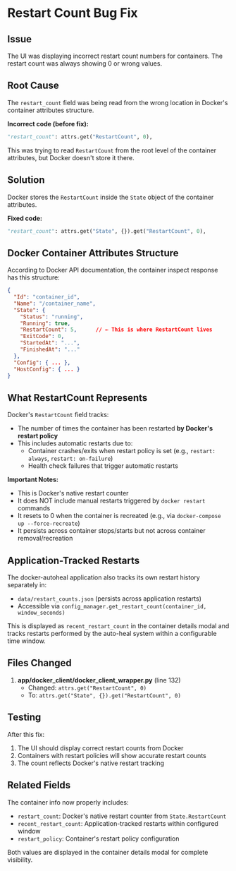 # Restart Count Bug Fix

## Issue
The UI was displaying incorrect restart count numbers for containers. The restart count was always showing 0 or wrong values.

## Root Cause
The `restart_count` field was being read from the wrong location in Docker's container attributes structure.

**Incorrect code (before fix):**
```python
"restart_count": attrs.get("RestartCount", 0),
```

This was trying to read `RestartCount` from the root level of the container attributes, but Docker doesn't store it there.

## Solution
Docker stores the `RestartCount` inside the `State` object of the container attributes.

**Fixed code:**
```python
"restart_count": attrs.get("State", {}).get("RestartCount", 0),
```

## Docker Container Attributes Structure

According to Docker API documentation, the container inspect response has this structure:

```json
{
  "Id": "container_id",
  "Name": "/container_name",
  "State": {
    "Status": "running",
    "Running": true,
    "RestartCount": 5,      // ← This is where RestartCount lives
    "ExitCode": 0,
    "StartedAt": "...",
    "FinishedAt": "..."
  },
  "Config": { ... },
  "HostConfig": { ... }
}
```

## What RestartCount Represents

Docker's `RestartCount` field tracks:
- The number of times the container has been restarted **by Docker's restart policy**
- This includes automatic restarts due to:
  - Container crashes/exits when restart policy is set (e.g., `restart: always`, `restart: on-failure`)
  - Health check failures that trigger automatic restarts
  
**Important Notes:**
- This is Docker's native restart counter
- It does NOT include manual restarts triggered by `docker restart` commands
- It resets to 0 when the container is recreated (e.g., via `docker-compose up --force-recreate`)
- It persists across container stops/starts but not across container removal/recreation

## Application-Tracked Restarts

The docker-autoheal application also tracks its own restart history separately in:
- `data/restart_counts.json` (persists across application restarts)
- Accessible via `config_manager.get_restart_count(container_id, window_seconds)`

This is displayed as `recent_restart_count` in the container details modal and tracks restarts performed by the auto-heal system within a configurable time window.

## Files Changed

1. **app/docker_client/docker_client_wrapper.py** (line 132)
   - Changed: `attrs.get("RestartCount", 0)`
   - To: `attrs.get("State", {}).get("RestartCount", 0)`

## Testing

After this fix:
1. The UI should display correct restart counts from Docker
2. Containers with restart policies will show accurate restart counts
3. The count reflects Docker's native restart tracking

## Related Fields

The container info now properly includes:
- `restart_count`: Docker's native restart counter from `State.RestartCount`
- `recent_restart_count`: Application-tracked restarts within configured window
- `restart_policy`: Container's restart policy configuration

Both values are displayed in the container details modal for complete visibility.

